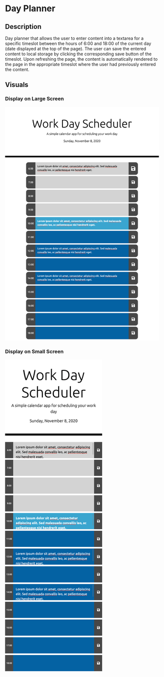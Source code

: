 # Day Planner

## Description

Day planner that allows the user to enter content into a textarea for a specific timeslot between the hours of 6:00 and 18:00 of the current day (date displayed at the top of the page). The user can save the entered content to local storage by clicking the corresponding save button of the timeslot. Upon refreshing the page, the content is automatically rendered to the page in the appropriate timeslot where the user had previously entered the content.

## Visuals

### Display on Large Screen

![Large Screen Display](./images/day-planner-large.png)

### Display on Small Screen

![Small Screen Display](./images/day-planner-small.png)
